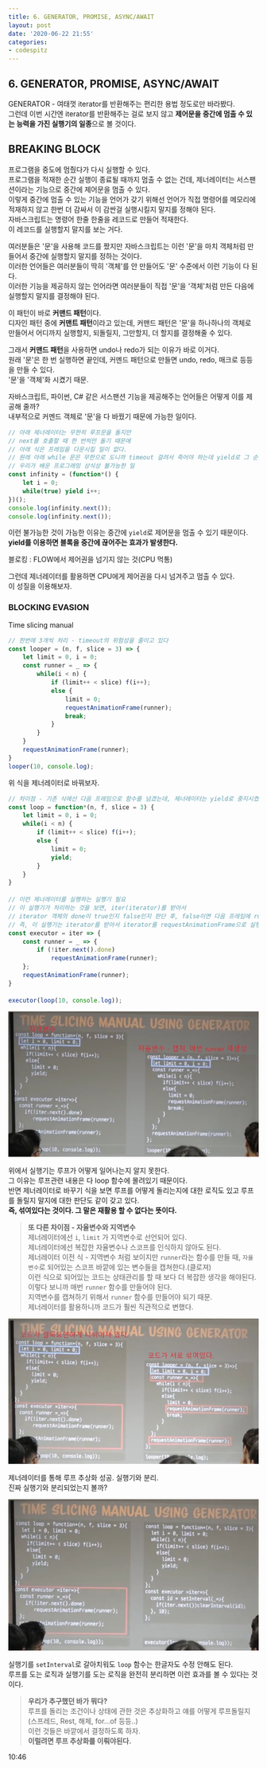 ```yaml
---
title: 6. GENERATOR, PROMISE, ASYNC/AWAIT
layout: post
date: '2020-06-22 21:55'
categories:
- codespitz
---
```


## 6. GENERATOR, PROMISE, ASYNC/AWAIT

GENERATOR - 여태껏 iterator를 반환해주는 편리한 용법 정도로만 바라봤다.  
그런데 이번 시간엔 iterator를 반환해주는 걸로 보지 않고 **제어문을 중간에 멈출 수 있는 능력을 가진 실행기의 일종**으로 볼 것이다.  

## BREAKING BLOCK

프로그램을 중도에 멈췄다가 다시 실행할 수 있다.  
프로그램을 적재한 순간 실행이 종료될 때까지 멈출 수 없는 건데, 제너레이터는 서스팬션이라는 기능으로 중간에 제어문을 멈출 수 있다.  
이렇게 중간에 멈출 수 있는 기능을 언어가 갖기 위해선 언어가 직접 명령어를 메모리에 적재하지 않고 한번 더 감싸서 이 감싼걸 실행시킬지 말지를 정해야 된다.  
자바스크립트는 명령어 한줄 한줄을 레코드로 만들어 적재한다.  
이 레코드를 실행할지 말지를 보는 거다.  

여러분들은 '문'을 사용해 코드를 짰지만 자바스크립트는 이런 '문'을 마치 객체처럼 만들어서 중간에 실행할지 말지를 정하는 것이다.  
이러한 언어들은 여러분들이 딱히 '객체'를 안 만들어도 '문' 수준에서 이런 기능이 다 된다.  
이러한 기능을 제공하지 않는 언어라면 여러분들이 직접 '문'을 '객체'처럼 만든 다음에 실행할지 말지를 결정해야 된다.  

이 패턴이 바로 **커맨드 패턴**이다.  
디자인 패턴 중에 **커맨트 패턴**이라고 있는데, 커맨드 패턴은 '문'을 하나하나의 객체로 만들어서 어디까지 실행할지, 되돌릴지, 그만할지, 더 할지를 
결정해줄 수 있다.  

그래서 **커맨드 패턴**을 사용하면 undo나 redo가 되는 이유가 바로 이거다.  
원래 '문'은 한 번 실행하면 끝인데, 커멘드 패턴으로 만들면 undo, redo, 매크로 등등을 만들 수 있다.  
'문'을 '객체'화 시켰기 때문.

자바스크립트, 파이썬, C# 같은 서스팬션 기능을 제공해주는 언어들은 어떻게 이를 제공해 줄까?  
내부적으로 커멘드 객체로 '문'을 다 바꿨기 때문에 가능한 일이다.  

```javascript
// 아래 제너레이터는 무한히 루프문을 돌지만 
// next를 호출할 때 한 번씩만 돌기 때문에 
// 아래 식은 프레임을 다운시킬 일이 없다.
// 원래 아래 while 문은 무한으로 도니까 timeout 걸려서 죽어야 하는데 yield로 그 순간 프레임을 멈출 수 있다.
// 우리가 배운 프로그래밍 상식상 불가능한 일
const infinity = (function*() {
    let i = 0;
    while(true) yield i++;
})();
console.log(infinity.next());
console.log(infinity.next());
```

이런 불가능한 것이 가능한 이유는 중간에 `yield`로 제어문을 멈출 수 있기 때문이다.  
**yield를 이용하면 블록을 중간에 끊어주는 효과가 발생한다.**  

블로킹 : FLOW에서 제어권을 넘기지 않는 것(CPU 먹통)

그런데 제너레이터를 활용하면 CPU에게 제어권을 다시 넘겨주고 멈출 수 있다.  
이 성질을 이용해보자.

### BLOCKING EVASION

Time slicing manual

```javascript
// 한번에 3개씩 처리 - timeout의 위험성을 줄이고 있다
const looper = (n, f, slice = 3) => {
    let limit = 0, i = 0;
    const runner = _ => {
        while(i < n) {
            if (limit++ < slice) f(i++);
            else {
                limit = 0;
                requestAnimationFrame(runner);
                break;
            }
        }
    }
    requestAnimationFrame(runner);
}
looper(10, console.log);
```

위 식을 제너레이터로 바꿔보자.

```javascript
// 차이점 - 기존 식에선 다음 프레임으로 함수를 넘겼는데, 제너레이터는 yield로 중지시켰다.  
const loop = function*(n, f, slice = 3) {
    let limit = 0, i = 0;
    while(i < n) {
        if (limit++ < slice) f(i++);
        else {
            limit = 0;
            yield;
        }
    }
}

// 이런 제너레이터를 실행하는 실행기 필요
// 이 실행기가 처리하는 것을 보면, iter(iterator)를 받아서 
// iterator 객체의 done이 true인지 false인지 판단 후, false이면 다음 프레임에 runner를 실행시키도록 했다.
// 즉, 이 실행기는 iterator를 받아서 iterator를 requestAnimationFrame으로 실행시켜버린다.
const executor = iter => {
    const runner = _ => {
        if (!iter.next().done)
            requestAnimationFrame(runner);
    };
    requestAnimationFrame(runner);
}

executor(loop(10, console.log));
```

![](/static/img/codespitz/image64.jpg)

위에서 실행기는 루프가 어떻게 일어나는지 알지 못한다.  
그 이유는 루프관련 내용은 다 loop 함수에 몰려있기 때문이다.  
반면 제너레이터로 바꾸기 식을 보면 루프를 어떻게 돌리는지에 대한 로직도 있고 루프를 돌릴지 말지에 대한 판단도 같이 갖고 있다.  
**즉, 섞여있다는 것이다. 그 말은 재활용 할 수 없다는 뜻이다.**

>**또 다른 차이점 - 자율변수와 지역변수**    
>제너레이터에선 `i`, `limit` 가 지역변수로 선언되어 있다.  
>제너레이터에선 복잡한 자율변수나 스코프를 인식하지 않아도 된다.  
>제너레이터 이전 식 - 지역변수 처럼 보이지만 `runner`라는 함수를 만들 때, `자율변수`로 되어있는 스코프 바깥에 있는 변수들을 캡쳐한다.(클로져)  
>이런 식으로 되어있는 코드는 상태관리를 할 때 보다 더 복잡한 생각을 해야된다.  
>이렇다 보니까 매번 `runner` 함수를 만들어야 된다.  
>지역변수를 캡쳐하기 위해서 `runner` 함수를 만들어야 되기 때문.  
>제너레이터를 활용하니까 코드가 훨씬 직관적으로 변했다.

![](/static/img/codespitz/image65.jpg)

제너레이터를 통해 루프 추상화 성공. 실행기와 분리.  
진짜 실행기와 분리되었는지 볼까?

![](/static/img/codespitz/image66.jpg)

실행기를 `setInterval`로 갈아치워도 `loop` 함수는 한글자도 수정 안해도 된다.  
루프를 도는 로직과 실행기를 도는 로직을 완전히 분리하면 이런 효과를 볼 수 있다는 것이다.

>**우리가 추구했던 바가 뭐다?**  
>루프를 돌리는 조건이나 상태에 관한 것은 추상화하고 얘를 어떻게 루프돌릴지(스프레드, Rest, 해체, for...of 등등..)  
>이런 것들은 바깥에서 결정하도록 하자.  
>**이럴려면 루프 추상화를 이뤄야된다.**

10:46